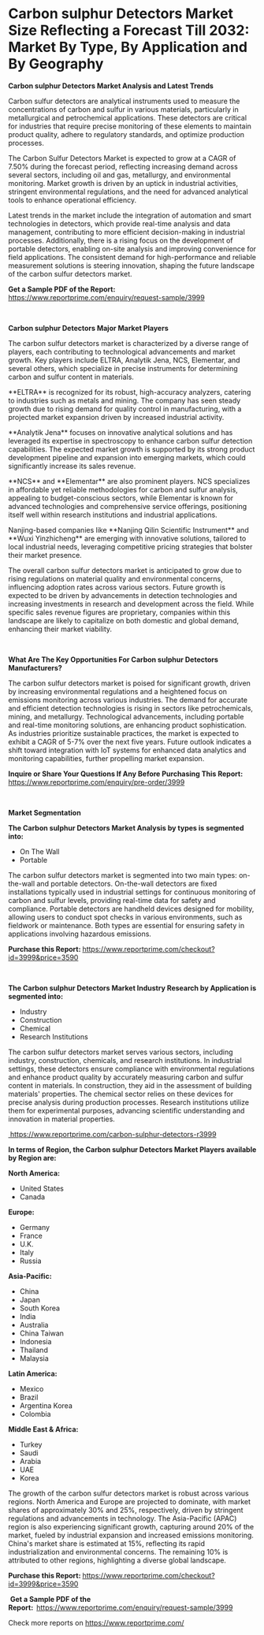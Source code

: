 <p><h1>Carbon sulphur Detectors Market Size Reflecting a Forecast Till 2032: Market By Type, By Application and By Geography</h1></p><p><strong>Carbon sulphur Detectors Market Analysis and Latest Trends</strong></p>
<p><p>Carbon sulfur detectors are analytical instruments used to measure the concentrations of carbon and sulfur in various materials, particularly in metallurgical and petrochemical applications. These detectors are critical for industries that require precise monitoring of these elements to maintain product quality, adhere to regulatory standards, and optimize production processes.</p><p>The Carbon Sulfur Detectors Market is expected to grow at a CAGR of 7.50% during the forecast period, reflecting increasing demand across several sectors, including oil and gas, metallurgy, and environmental monitoring. Market growth is driven by an uptick in industrial activities, stringent environmental regulations, and the need for advanced analytical tools to enhance operational efficiency.</p><p>Latest trends in the market include the integration of automation and smart technologies in detectors, which provide real-time analysis and data management, contributing to more efficient decision-making in industrial processes. Additionally, there is a rising focus on the development of portable detectors, enabling on-site analysis and improving convenience for field applications. The consistent demand for high-performance and reliable measurement solutions is steering innovation, shaping the future landscape of the carbon sulfur detectors market.</p></p>
<p><strong>Get a Sample PDF of the Report:&nbsp;</strong> <a href="https://www.reportprime.com/enquiry/request-sample/3999?utm_campaign=2527&utm_medium=2&utm_source=Github&utm_content=ia&utm_term=18032025&utm_id=carbon-sulphur-detectors">https://www.reportprime.com/enquiry/request-sample/3999</a></p>
<p>&nbsp;</p>
<p><strong>Carbon sulphur Detectors Major Market Players</strong></p>
<p><p>The carbon sulfur detectors market is characterized by a diverse range of players, each contributing to technological advancements and market growth. Key players include ELTRA, Analytik Jena, NCS, Elementar, and several others, which specialize in precise instruments for determining carbon and sulfur content in materials.</p><p>**ELTRA** is recognized for its robust, high-accuracy analyzers, catering to industries such as metals and mining. The company has seen steady growth due to rising demand for quality control in manufacturing, with a projected market expansion driven by increased industrial activity.</p><p>**Analytik Jena** focuses on innovative analytical solutions and has leveraged its expertise in spectroscopy to enhance carbon sulfur detection capabilities. The expected market growth is supported by its strong product development pipeline and expansion into emerging markets, which could significantly increase its sales revenue.</p><p>**NCS** and **Elementar** are also prominent players. NCS specializes in affordable yet reliable methodologies for carbon and sulfur analysis, appealing to budget-conscious sectors, while Elementar is known for advanced technologies and comprehensive service offerings, positioning itself well within research institutions and industrial applications.</p><p>Nanjing-based companies like **Nanjing Qilin Scientific Instrument** and **Wuxi Yinzhicheng** are emerging with innovative solutions, tailored to local industrial needs, leveraging competitive pricing strategies that bolster their market presence.</p><p>The overall carbon sulfur detectors market is anticipated to grow due to rising regulations on material quality and environmental concerns, influencing adoption rates across various sectors. Future growth is expected to be driven by advancements in detection technologies and increasing investments in research and development across the field. While specific sales revenue figures are proprietary, companies within this landscape are likely to capitalize on both domestic and global demand, enhancing their market viability.</p></p>
<p>&nbsp;</p>
<p><strong>What Are The Key Opportunities For Carbon sulphur Detectors Manufacturers?</strong></p>
<p><p>The carbon sulfur detectors market is poised for significant growth, driven by increasing environmental regulations and a heightened focus on emissions monitoring across various industries. The demand for accurate and efficient detection technologies is rising in sectors like petrochemicals, mining, and metallurgy. Technological advancements, including portable and real-time monitoring solutions, are enhancing product sophistication. As industries prioritize sustainable practices, the market is expected to exhibit a CAGR of 5-7% over the next five years. Future outlook indicates a shift toward integration with IoT systems for enhanced data analytics and monitoring capabilities, further propelling market expansion.</p></p>
<p><strong>Inquire or Share Your Questions If Any Before Purchasing This Report:</strong> <a href="https://www.reportprime.com/enquiry/pre-order/3999?utm_campaign=2527&utm_medium=2&utm_source=Github&utm_content=ia&utm_term=18032025&utm_id=carbon-sulphur-detectors">https://www.reportprime.com/enquiry/pre-order/3999</a></p>
<p>&nbsp;</p>
<p><strong>Market Segmentation</strong></p>
<p><strong>The Carbon sulphur Detectors Market Analysis by types is segmented into:</strong></p>
<p><ul><li>On The Wall</li><li>Portable</li></ul></p>
<p><p>The carbon sulfur detectors market is segmented into two main types: on-the-wall and portable detectors. On-the-wall detectors are fixed installations typically used in industrial settings for continuous monitoring of carbon and sulfur levels, providing real-time data for safety and compliance. Portable detectors are handheld devices designed for mobility, allowing users to conduct spot checks in various environments, such as fieldwork or maintenance. Both types are essential for ensuring safety in applications involving hazardous emissions.</p></p>
<p><strong>Purchase this Report:&nbsp;</strong><a href="https://www.reportprime.com/checkout?id=3999&price=3590&utm_campaign=2527&utm_medium=2&utm_source=Github&utm_content=ia&utm_term=18032025&utm_id=carbon-sulphur-detectors">https://www.reportprime.com/checkout?id=3999&price=3590</a></p>
<p>&nbsp;</p>
<p><strong>The Carbon sulphur Detectors Market Industry Research by Application is segmented into:</strong></p>
<p><ul><li>Industry</li><li>Construction</li><li>Chemical</li><li>Research Institutions</li></ul></p>
<p><p>The carbon sulfur detectors market serves various sectors, including industry, construction, chemicals, and research institutions. In industrial settings, these detectors ensure compliance with environmental regulations and enhance product quality by accurately measuring carbon and sulfur content in materials. In construction, they aid in the assessment of building materials' properties. The chemical sector relies on these devices for precise analysis during production processes. Research institutions utilize them for experimental purposes, advancing scientific understanding and innovation in material properties.</p></p>
<p><a href="https://www.reportprime.com/carbon-sulphur-detectors-r3999?utm_campaign=2527&utm_medium=2&utm_source=Github&utm_content=ia&utm_term=18032025&utm_id=carbon-sulphur-detectors">&nbsp;https://www.reportprime.com/carbon-sulphur-detectors-r3999</a></p>
<p><strong>In terms of Region, the Carbon sulphur Detectors Market Players available by Region are:</strong></p>
<p>
    <p> <strong> North America: </strong>
        <ul>
            <li>United States</li>
            <li>Canada</li>
        </ul>
        </p> 
    <p> <strong> Europe: </strong>
        <ul>
            <li>Germany</li>
            <li>France</li>
            <li>U.K.</li>
            <li>Italy</li>
            <li>Russia</li>
        </ul>
        </p> 
    <p> <strong> Asia-Pacific: </strong>
        <ul>
            <li>China</li>
            <li>Japan</li>
            <li>South Korea</li>
            <li>India</li>
            <li>Australia</li>
            <li>China Taiwan</li>
            <li>Indonesia</li>
            <li>Thailand</li>
            <li>Malaysia</li>
        </ul>
        </p> 
    <p> <strong> Latin America: </strong>
        <ul>
            <li>Mexico</li>
            <li>Brazil</li>
            <li>Argentina Korea</li>
            <li>Colombia</li>
        </ul>
        </p> 
    <p> <strong> Middle East & Africa: </strong>
        <ul>
            <li>Turkey</li>
            <li>Saudi</li>
            <li>Arabia</li>
            <li>UAE</li>
            <li>Korea</li>
        </ul>
    </p>
    </p>
<p><p>The growth of the carbon sulfur detectors market is robust across various regions. North America and Europe are projected to dominate, with market shares of approximately 30% and 25%, respectively, driven by stringent regulations and advancements in technology. The Asia-Pacific (APAC) region is also experiencing significant growth, capturing around 20% of the market, fueled by industrial expansion and increased emissions monitoring. China's market share is estimated at 15%, reflecting its rapid industrialization and environmental concerns. The remaining 10% is attributed to other regions, highlighting a diverse global landscape.</p></p>
<p><strong>Purchase this Report: </strong><a href="https://www.reportprime.com/checkout?id=3999&price=3590&utm_campaign=2527&utm_medium=2&utm_source=Github&utm_content=ia&utm_term=18032025&utm_id=carbon-sulphur-detectors">https://www.reportprime.com/checkout?id=3999&price=3590</a></p>
<p>&nbsp;<strong>Get a Sample PDF of the Report:&nbsp;&nbsp;</strong><a href="https://www.reportprime.com/enquiry/request-sample/3999?utm_campaign=2527&utm_medium=2&utm_source=Github&utm_content=ia&utm_term=18032025&utm_id=carbon-sulphur-detectors">https://www.reportprime.com/enquiry/request-sample/3999</a></p>
<p><strong></strong></p>
<p>Check more reports on <a href="https://www.reportprime.com/?utm_campaign=2527&utm_medium=2&utm_source=Github&utm_content=ia&utm_term=18032025&utm_id=carbon-sulphur-detectors">https://www.reportprime.com/</a></p>